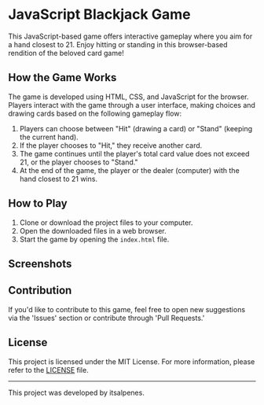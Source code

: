 # JavaScript Blackjack Game
This JavaScript-based game offers interactive gameplay where you aim for a hand closest to 21. Enjoy hitting or standing in this browser-based rendition of the beloved card game!

## How the Game Works

The game is developed using HTML, CSS, and JavaScript for the browser. Players interact with the game through a user interface, making choices and drawing cards based on the following gameplay flow:

1. Players can choose between "Hit" (drawing a card) or "Stand" (keeping the current hand).
2. If the player chooses to "Hit," they receive another card.
3. The game continues until the player's total card value does not exceed 21, or the player chooses to "Stand."
4. At the end of the game, the player or the dealer (computer) with the hand closest to 21 wins.

## How to Play

1. Clone or download the project files to your computer.
2. Open the downloaded files in a web browser.
3. Start the game by opening the `index.html` file.

## Screenshots



## Contribution

If you'd like to contribute to this game, feel free to open new suggestions via the 'Issues' section or contribute through 'Pull Requests.'

## License

This project is licensed under the MIT License. For more information, please refer to the [LICENSE](LICENSE) file.

---

This project was developed by itsalpenes.
